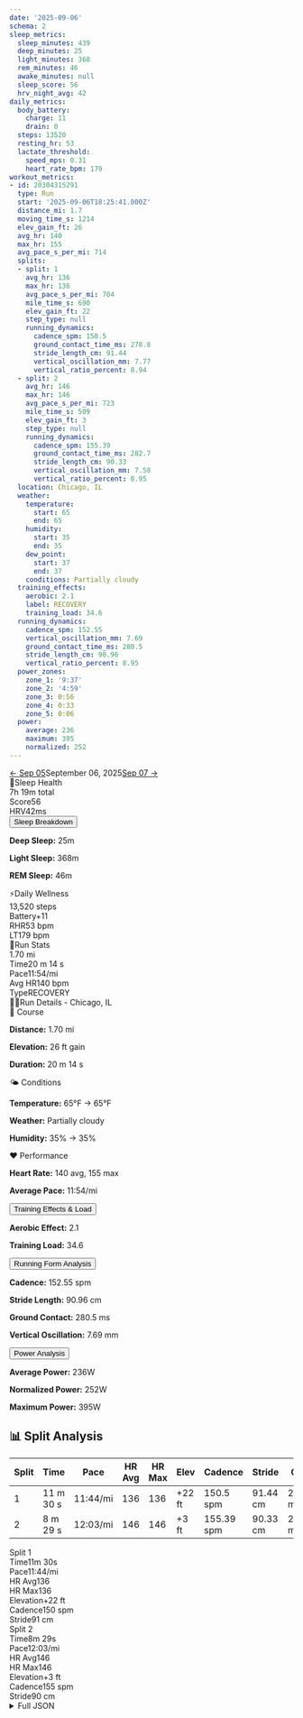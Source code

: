 ```yaml
---
date: '2025-09-06'
schema: 2
sleep_metrics:
  sleep_minutes: 439
  deep_minutes: 25
  light_minutes: 368
  rem_minutes: 46
  awake_minutes: null
  sleep_score: 56
  hrv_night_avg: 42
daily_metrics:
  body_battery:
    charge: 11
    drain: 0
  steps: 13520
  resting_hr: 53
  lactate_threshold:
    speed_mps: 0.31
    heart_rate_bpm: 179
workout_metrics:
- id: 20304315291
  type: Run
  start: '2025-09-06T18:25:41.000Z'
  distance_mi: 1.7
  moving_time_s: 1214
  elev_gain_ft: 26
  avg_hr: 140
  max_hr: 155
  avg_pace_s_per_mi: 714
  splits:
  - split: 1
    avg_hr: 136
    max_hr: 136
    avg_pace_s_per_mi: 704
    mile_time_s: 690
    elev_gain_ft: 22
    step_type: null
    running_dynamics:
      cadence_spm: 150.5
      ground_contact_time_ms: 278.8
      stride_length_cm: 91.44
      vertical_oscillation_mm: 7.77
      vertical_ratio_percent: 8.94
  - split: 2
    avg_hr: 146
    max_hr: 146
    avg_pace_s_per_mi: 723
    mile_time_s: 509
    elev_gain_ft: 3
    step_type: null
    running_dynamics:
      cadence_spm: 155.39
      ground_contact_time_ms: 282.7
      stride_length_cm: 90.33
      vertical_oscillation_mm: 7.58
      vertical_ratio_percent: 8.95
  location: Chicago, IL
  weather:
    temperature:
      start: 65
      end: 65
    humidity:
      start: 35
      end: 35
    dew_point:
      start: 37
      end: 37
    conditions: Partially cloudy
  training_effects:
    aerobic: 2.1
    label: RECOVERY
    training_load: 34.6
  running_dynamics:
    cadence_spm: 152.55
    vertical_oscillation_mm: 7.69
    ground_contact_time_ms: 280.5
    stride_length_cm: 90.96
    vertical_ratio_percent: 8.95
  power_zones:
    zone_1: '9:37'
    zone_2: '4:59'
    zone_3: 0:56
    zone_4: 0:33
    zone_5: 0:06
  power:
    average: 236
    maximum: 395
    normalized: 252
---
```



<link rel="stylesheet" href="../../../training-data.css">

<div class="navigation-bar"><a href="05" class="nav-button nav-prev">← Sep 05</a><span class="nav-current">September 06, 2025</span><a href="07" class="nav-button nav-next">Sep 07 →</a></div>

<div class="card-container">
<div class="metric-card sleep-card">
<div class="card-header"><span class="card-emoji">🛌</span>Sleep Health</div>
<div class="metric-primary">7h 19m total</div>
<div class="metric-grid">
<div class="metric-item"><span class="metric-label">Score</span><span class="metric-value">56</span></div>
<div class="metric-item"><span class="metric-label">HRV</span><span class="metric-value">42ms</span></div>
</div>
<button class="collapsible">Sleep Breakdown</button>
<div class="collapsible-content">
<p><strong>Deep Sleep:</strong> 25m</p>
<p><strong>Light Sleep:</strong> 368m</p>
<p><strong>REM Sleep:</strong> 46m</p>
</div>
</div>
<div class="metric-card wellness-card">
<div class="card-header"><span class="card-emoji">⚡</span>Daily Wellness</div>
<div class="metric-primary">13,520 steps</div>
<div class="metric-grid"><div class="metric-item"><span class="metric-label">Battery</span><span class="metric-value">+11</span></div><div class="metric-item"><span class="metric-label">RHR</span><span class="metric-value">53 bpm</span></div><div class="metric-item"><span class="metric-label">LT</span><span class="metric-value">179 bpm</span></div></div>
</div>
<div class="metric-card workout-card">
<div class="card-header"><span class="card-emoji">🏃</span>Run Stats</div>
<div class="metric-primary">1.70 mi</div>
<div class="metric-list"><div class="metric-item-full"><span class="metric-label">Time</span><span class="metric-value">20 m 14 s</span></div><div class="metric-item-full"><span class="metric-label">Pace</span><span class="metric-value">11:54/mi</span></div><div class="metric-item-full"><span class="metric-label">Avg HR</span><span class="metric-value">140 bpm</span></div><div class="metric-item-full"><span class="metric-label">Type</span><span class="metric-value">RECOVERY</span></div></div>
</div>
<div class="workout-detail-card">
<div class="card-header"><span class="card-emoji">🏃‍♂️</span>Run Details - Chicago, IL</div>
<div class="workout-sections">
<div class="workout-section">
<div class="section-title">📍 Course</div>
<p><strong>Distance:</strong> 1.70 mi</p>
<p><strong>Elevation:</strong> 26 ft gain</p>
<p><strong>Duration:</strong> 20 m 14 s</p>
</div>
<div class="workout-section">
<div class="section-title">🌤️ Conditions</div>
<p><strong>Temperature:</strong> 65°F → 65°F</p>
<p><strong>Weather:</strong> Partially cloudy</p>
<p><strong>Humidity:</strong> 35% → 35%</p>
</div>
<div class="workout-section">
<div class="section-title">❤️ Performance</div>
<p><strong>Heart Rate:</strong> 140 avg, 155 max</p>
<p><strong>Average Pace:</strong> 11:54/mi</p>
</div>
</div>
<button class="collapsible">Training Effects & Load</button>
<div class="collapsible-content">
<p><strong>Aerobic Effect:</strong> 2.1</p>
<p><strong>Training Load:</strong> 34.6</p>
</div>
<button class="collapsible">Running Form Analysis</button>
<div class="collapsible-content">
<p><strong>Cadence:</strong> 152.55 spm</p>
<p><strong>Stride Length:</strong> 90.96 cm</p>
<p><strong>Ground Contact:</strong> 280.5 ms</p>
<p><strong>Vertical Oscillation:</strong> 7.69 mm</p>
</div>
<button class="collapsible">Power Analysis</button>
<div class="collapsible-content">
<p><strong>Average Power:</strong> 236W</p>
<p><strong>Normalized Power:</strong> 252W</p>
<p><strong>Maximum Power:</strong> 395W</p>
</div>
</div>
<div class="splits-section">
<h2>📊 Split Analysis</h2>
<div class="table-container">
<table class="splits-table"><thead><tr><th>Split</th><th>Time</th><th>Pace</th><th>HR Avg</th><th>HR Max</th><th>Elev</th><th>Cadence</th><th>Stride</th><th>GCT</th><th>VO</th></tr></thead><tbody><tr><td>1</td><td>11 m 30 s</td><td>11:44/mi</td><td>136</td><td>136</td><td>+22 ft</td><td>150.5 spm</td><td>91.44 cm</td><td>278.8 ms</td><td>7.77 mm</td></tr><tr><td>2</td><td>8 m 29 s</td><td>12:03/mi</td><td>146</td><td>146</td><td>+3 ft</td><td>155.39 spm</td><td>90.33 cm</td><td>282.7 ms</td><td>7.58 mm</td></tr></tbody></table>
<div class="mobile-splits"><div class="mobile-split-card"><div class="mobile-split-header">Split 1</div><div class="mobile-split-row"><span class="mobile-split-label">Time</span><span class="mobile-split-value">11m 30s</span></div><div class="mobile-split-row"><span class="mobile-split-label">Pace</span><span class="mobile-split-value">11:44/mi</span></div><div class="mobile-split-row"><span class="mobile-split-label">HR Avg</span><span class="mobile-split-value">136</span></div><div class="mobile-split-row"><span class="mobile-split-label">HR Max</span><span class="mobile-split-value">136</span></div><div class="mobile-split-row"><span class="mobile-split-label">Elevation</span><span class="mobile-split-value">+22 ft</span></div><div class="mobile-split-row"><span class="mobile-split-label">Cadence</span><span class="mobile-split-value">150 spm</span></div><div class="mobile-split-row"><span class="mobile-split-label">Stride</span><span class="mobile-split-value">91 cm</span></div></div><div class="mobile-split-card"><div class="mobile-split-header">Split 2</div><div class="mobile-split-row"><span class="mobile-split-label">Time</span><span class="mobile-split-value">8m 29s</span></div><div class="mobile-split-row"><span class="mobile-split-label">Pace</span><span class="mobile-split-value">12:03/mi</span></div><div class="mobile-split-row"><span class="mobile-split-label">HR Avg</span><span class="mobile-split-value">146</span></div><div class="mobile-split-row"><span class="mobile-split-label">HR Max</span><span class="mobile-split-value">146</span></div><div class="mobile-split-row"><span class="mobile-split-label">Elevation</span><span class="mobile-split-value">+3 ft</span></div><div class="mobile-split-row"><span class="mobile-split-label">Cadence</span><span class="mobile-split-value">155 spm</span></div><div class="mobile-split-row"><span class="mobile-split-label">Stride</span><span class="mobile-split-value">90 cm</span></div></div></div>
</div>
</div>
</div>

<script>
document.addEventListener('DOMContentLoaded', function() {
    var coll = document.getElementsByClassName("collapsible");
    var i;

    for (i = 0; i < coll.length; i++) {
        coll[i].addEventListener("click", function() {
            this.classList.toggle("active");
            var content = this.nextElementSibling;
            if (content.style.maxHeight){
                content.style.maxHeight = null;
            } else {
                content.style.maxHeight = content.scrollHeight + "px";
            } 
        });
    }
});
</script>

<details>
<summary>Full JSON</summary>

```json
{
  "date": "2025-09-06",
  "schema": 2,
  "sleep_metrics": {
    "sleep_minutes": 439,
    "deep_minutes": 25,
    "light_minutes": 368,
    "rem_minutes": 46,
    "awake_minutes": null,
    "sleep_score": 56,
    "hrv_night_avg": 42
  },
  "daily_metrics": {
    "body_battery": {
      "charge": 11,
      "drain": 0
    },
    "steps": 13520,
    "resting_hr": 53,
    "lactate_threshold": {
      "speed_mps": 0.31,
      "heart_rate_bpm": 179
    }
  },
  "workout_metrics": [
    {
      "id": 20304315291,
      "type": "Run",
      "start": "2025-09-06T18:25:41.000Z",
      "distance_mi": 1.7,
      "moving_time_s": 1214,
      "elev_gain_ft": 26,
      "avg_hr": 140,
      "max_hr": 155,
      "avg_pace_s_per_mi": 714,
      "splits": [
        {
          "split": 1,
          "avg_hr": 136,
          "max_hr": 136,
          "avg_pace_s_per_mi": 704,
          "mile_time_s": 690,
          "elev_gain_ft": 22,
          "step_type": null,
          "running_dynamics": {
            "cadence_spm": 150.5,
            "ground_contact_time_ms": 278.8,
            "stride_length_cm": 91.44,
            "vertical_oscillation_mm": 7.77,
            "vertical_ratio_percent": 8.94
          }
        },
        {
          "split": 2,
          "avg_hr": 146,
          "max_hr": 146,
          "avg_pace_s_per_mi": 723,
          "mile_time_s": 509,
          "elev_gain_ft": 3,
          "step_type": null,
          "running_dynamics": {
            "cadence_spm": 155.39,
            "ground_contact_time_ms": 282.7,
            "stride_length_cm": 90.33,
            "vertical_oscillation_mm": 7.58,
            "vertical_ratio_percent": 8.95
          }
        }
      ],
      "location": "Chicago, IL",
      "weather": {
        "temperature": {
          "start": 65,
          "end": 65
        },
        "humidity": {
          "start": 35,
          "end": 35
        },
        "dew_point": {
          "start": 37,
          "end": 37
        },
        "conditions": "Partially cloudy"
      },
      "training_effects": {
        "aerobic": 2.1,
        "label": "RECOVERY",
        "training_load": 34.6
      },
      "running_dynamics": {
        "cadence_spm": 152.55,
        "vertical_oscillation_mm": 7.69,
        "ground_contact_time_ms": 280.5,
        "stride_length_cm": 90.96,
        "vertical_ratio_percent": 8.95
      },
      "power_zones": {
        "zone_1": "9:37",
        "zone_2": "4:59",
        "zone_3": "0:56",
        "zone_4": "0:33",
        "zone_5": "0:06"
      },
      "power": {
        "average": 236,
        "maximum": 395,
        "normalized": 252
      }
    }
  ]
}
```
</details>
